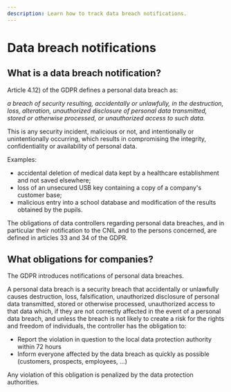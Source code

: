 ```yaml
---
description: Learn how to track data breach notifications.
---
```


# Data breach notifications

## What is a data breach notification?

Article 4.12\) of the GDPR defines a personal data breach as:

_a breach of security resulting, accidentally or unlawfully, in the destruction, loss, alteration, unauthorized disclosure of personal data transmitted, stored or otherwise processed, or unauthorized access to such data._

This is any security incident, malicious or not, and intentionally or unintentionally occurring, which results in compromising the integrity, confidentiality or availability of personal data.

Examples:

* accidental deletion of medical data kept by a healthcare establishment and not saved elsewhere;
* loss of an unsecured USB key containing a copy of a company's customer base;
* malicious entry into a school database and modification of the results obtained by the pupils.

The obligations of data controllers regarding personal data breaches, and in particular their notification to the CNIL and to the persons concerned, are defined in articles 33 and 34 of the GDPR.

## What obligations for companies?

The GDPR introduces notifications of personal data breaches.

A personal data breach is a security breach that accidentally or unlawfully causes destruction, loss, falsification, unauthorized disclosure of personal data transmitted, stored or otherwise processed, unauthorized access to that data which, if they are not correctly affected in the event of a personal data breach, and unless the breach is not likely to create a risk for the rights and freedom of individuals, the controller has the obligation to:

* Report the violation in question to the local data protection authority within 72 hours
* Inform everyone affected by the data breach as quickly as possible \(customers, prospects, employees, ...\)

Any violation of this obligation is penalized by the data protection authorities.

